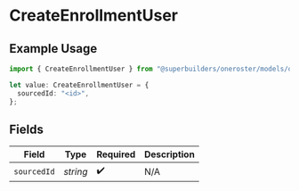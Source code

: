 # CreateEnrollmentUser

## Example Usage

```typescript
import { CreateEnrollmentUser } from "@superbuilders/oneroster/models/operations";

let value: CreateEnrollmentUser = {
  sourcedId: "<id>",
};
```

## Fields

| Field              | Type               | Required           | Description        |
| ------------------ | ------------------ | ------------------ | ------------------ |
| `sourcedId`        | *string*           | :heavy_check_mark: | N/A                |